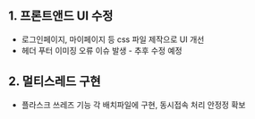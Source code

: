 

## 1. 프론트앤드 UI 수정

- 로그인페이지, 마이페이지 등 css 파일 제작으로 UI 개선
- 헤더 푸터 이미징 오류 이슈 발생 - 추후 수정 예정


## 2. 멀티스레드 구현

- 플라스크 쓰레즈 기능 각 배치파일에 구현, 동시접속 처리 안정정 확보
